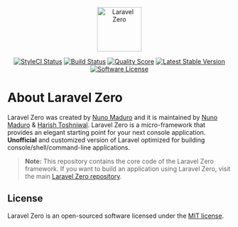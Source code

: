 <p align="center">
    <img title="Laravel Zero" height="100" src="https://raw.githubusercontent.com/nunomaduro/laravel-zero-docs/master/images/logo/1024x1024/Round/2.png" />
</p>
<p align="center">
  <a href="https://styleci.io/repos/96572957"><img src="https://styleci.io/repos/96572957/shield" alt="StyleCI Status"></img></a>
  <a href="https://travis-ci.org/laravel-zero/framework"><img src="https://img.shields.io/travis/laravel-zero/framework/stable.svg?style=flat-square" alt="Build Status"></img></a>
  <a href="https://scrutinizer-ci.com/g/laravel-zero/framework"><img src="https://img.shields.io/scrutinizer/g/laravel-zero/framework.svg?style=flat-square" alt="Quality Score"></img></a>
  <a href="https://packagist.org/packages/laravel-zero/framework"><img src="https://poser.pugx.org/laravel-zero/framework/v/stable.svg" alt="Latest Stable Version"></a>
  <a href="LICENSE"><img src="https://img.shields.io/badge/license-MIT-brightgreen.svg?style=flat-square" alt="Software License"></img></a>
</p>

About Laravel Zero
================

Laravel Zero was created by [Nuno Maduro](https://github.com/nunomaduro) and it is maintained by [Nuno Maduro](https://github.com/nunomaduro) & [Harish Toshniwal](https://github.com/introwit). Laravel Zero is a micro-framework that provides an elegant starting point for your next console application.
**Unofficial** and customized version of Laravel optimized for building console/shell/command-line applications.

> **Note:** This repository contains the core code of the Laravel Zero framework. If you want to build an application using Laravel Zero, visit the main [Laravel Zero repository](https://github.com/laravel-zero/laravel-zero).

## License

Laravel Zero is an open-sourced software licensed under the [MIT license](LICENSE.md).
